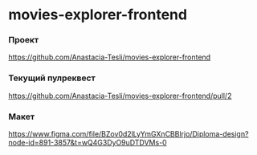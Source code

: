 # movies-explorer-frontend

### Проект

https://github.com/Anastacia-Tesli/movies-explorer-frontend

### Текущий пулреквест

https://github.com/Anastacia-Tesli/movies-explorer-frontend/pull/2

### Макет

https://www.figma.com/file/BZov0d2lLyYmGXnCBBlrjo/Diploma-design?node-id=891-3857&t=wQ4G3DyO9uDTDVMs-0
